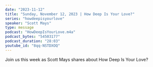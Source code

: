 ```yaml
---
date: "2023-11-12"
title: "Sunday, November 12, 2023 | How Deep Is Your Love?"
series: "howdeepisyourlove"
speaker: "Scott Mays"
type: message
podcast: "HowDeepIsYourLove.m4a"
podcast_bytes: "54503177"
podcast_duration: "28:03"
youtube_id: "8qq-NSTDXOQ"
---
```

Join us this week as Scott Mays shares about How Deep Is Your Love?
